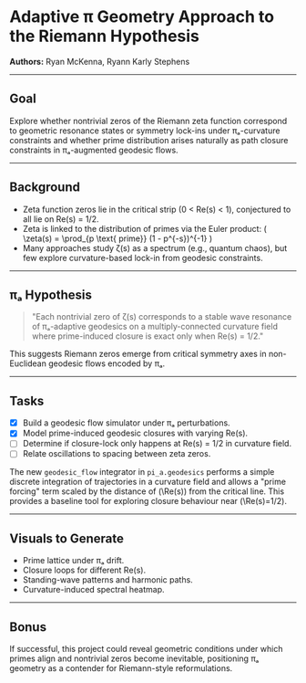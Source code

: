 # Adaptive π Geometry Approach to the Riemann Hypothesis

**Authors:** Ryan McKenna, Ryann Karly Stephens

---

## Goal

Explore whether nontrivial zeros of the Riemann zeta function correspond to geometric resonance states or symmetry lock-ins under πₐ-curvature constraints and whether prime distribution arises naturally as path closure constraints in πₐ-augmented geodesic flows.

---

## Background

- Zeta function zeros lie in the critical strip (0 < Re(s) < 1), conjectured to all lie on Re(s) = 1/2.
- Zeta is linked to the distribution of primes via the Euler product:
  \( \zeta(s) = \prod_{p \text{ prime}} (1 - p^{-s})^{-1} \)
- Many approaches study ζ(s) as a spectrum (e.g., quantum chaos), but few explore curvature-based lock-in from geodesic constraints.

---

## πₐ Hypothesis

> "Each nontrivial zero of ζ(s) corresponds to a stable wave resonance of πₐ-adaptive geodesics on a multiply-connected curvature field where prime-induced closure is exact only when Re(s) = 1/2."

This suggests Riemann zeros emerge from critical symmetry axes in non-Euclidean geodesic flows encoded by πₐ.

---

## Tasks

- [x] Build a geodesic flow simulator under πₐ perturbations.
- [x] Model prime-induced geodesic closures with varying Re(s).
- [ ] Determine if closure-lock only happens at Re(s) = 1/2 in curvature field.
- [ ] Relate oscillations to spacing between zeta zeros.

The new `geodesic_flow` integrator in `pi_a.geodesics` performs a simple
discrete integration of trajectories in a curvature field and allows a
"prime forcing" term scaled by the distance of \(\Re(s)\) from the critical
line. This provides a baseline tool for exploring closure behaviour near
\(\Re(s)=1/2\).

---

## Visuals to Generate

- Prime lattice under πₐ drift.
- Closure loops for different Re(s).
- Standing-wave patterns and harmonic paths.
- Curvature-induced spectral heatmap.

---

## Bonus

If successful, this project could reveal geometric conditions under which primes align and nontrivial zeros become inevitable, positioning πₐ geometry as a contender for Riemann-style reformulations.

